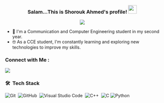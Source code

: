 


<h3 align="center">
  Salam...This is Shorouk Ahmed's profile!
  <img src="https://media.giphy.com/media/hvRJCLFzcasrR4ia7z/giphy.gif" width="28">
</h3>

<!-- Typing SVG by DenverCoder1 - https://github.com/DenverCoder1/readme-typing-svg -->
<p align="center">
  <a href="https://github.com/DenverCoder1/readme-typing-svg"><img src="https://readme-typing-svg.herokuapp.com/?lines=;Always%20learn%20new%20things!&font=Fira%20Code&center=true&width=440&height=45&color=f75c7e&vCenter=true&size=22"></a>
</p>  

- 🏢 I'm a Communication and Computer Engineering student in my second year.
- 🤓 As a CCE student, I'm constantly learning and exploring new technologies to improve my skills.
  
### Connect with Me :

<a href="https://www.linkedin.com/in/shorouk-ahmed-694176265/" target="_blank">
  <img src="https://img.shields.io/badge/-Shorouk%20Ahmed-0077B5?style=for-the-badge&logo=Linkedin&logoColor=white">
</a>


### 🛠 &nbsp;Tech Stack

![Git](https://img.shields.io/badge/-Git-05122A?style=flat&logo=git)&nbsp;
![GitHub](https://img.shields.io/badge/-GitHub-05122A?style=flat&logo=github)&nbsp;
![Visual Studio Code](https://img.shields.io/badge/-Visual%20Studio%20Code-05122A?style=flat&logo=visual-studio-code&logoColor=007ACC)&nbsp;
![C++](https://img.shields.io/badge/-C++-black?logo=c%2B%2B)&nbsp;
![C](https://img.shields.io/badge/-C-00599C?logo=c)
![Python](https://img.shields.io/badge/-Python%20-05122A?style=flat&logo=python)&nbsp;





